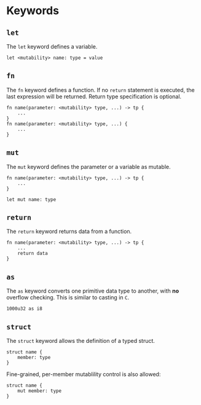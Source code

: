# Keywords

## ```let```
The ```let``` keyword defines a variable.

```
let <mutability> name: type = value
```


## ```fn```
The ```fn``` keyword defines a function. If no ```return``` statement is executed, the last expression will be returned. Return type specification is optional.

```
fn name(parameter: <mutability> type, ...) -> tp {
    ...
}
fn name(parameter: <mutability> type, ...) {
    ...
}
```

## ```mut```
The ```mut``` keyword defines the parameter or a variable as mutable.

```
fn name(parameter: <mutability> type, ...) -> tp {
    ...
}

let mut name: type
```

## ```return```
The ```return``` keyword returns data from a function.

```
fn name(parameter: <mutability> type, ...) -> tp {
    ...
    return data
}
```

## ```as```
The ```as``` keyword converts one primitive data type to another, with **no** overflow checking. This is similar to casting in ```C```.

```
1000u32 as i8
```

## ```struct```
The ```struct``` keyword allows the definition of a typed struct.

```
struct name {
    member: type
}
```

Fine-grained, per-member mutablility control is also allowed:

```
struct name {
    mut member: type
}
```